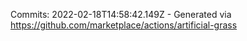 Commits: 2022-02-18T14:58:42.149Z - Generated via https://github.com/marketplace/actions/artificial-grass
<br>
